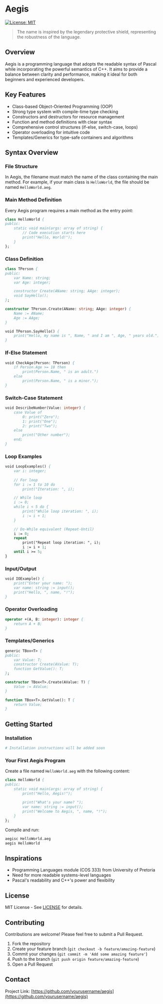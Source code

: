 # Aegis

[![License: MIT](https://img.shields.io/badge/License-MIT-blue.svg)](https://opensource.org/licenses/MIT)

> The name is inspired by the legendary protective shield, representing the robustness of the language.

## Overview

Aegis is a programming language that adopts the readable syntax of Pascal while incorporating the powerful semantics of C++. It aims to provide a balance between clarity and performance, making it ideal for both beginners and experienced developers.

## Key Features

- Class-based Object-Oriented Programming (OOP)
- Strong type system with compile-time type checking
- Constructors and destructors for resource management
- Function and method definitions with clear syntax
- Comprehensive control structures (if-else, switch-case, loops)
- Operator overloading for intuitive code
- Templates/Generics for type-safe containers and algorithms

## Syntax Overview

### File Structure

In Aegis, the filename must match the name of the class containing the main method. For example, if your main class is `HelloWorld`, the file should be named `HelloWorld.aeg`.

### Main Method Definition

Every Aegis program requires a main method as the entry point:

```pascal
class HelloWorld {
public:
    static void main(args: array of string) {
        // Code execution starts here
        print("Hello, World!");
    }
};
```

### Class Definition

```pascal
class TPerson {
public:
    var Name: string;
    var Age: integer;

    constructor Create(AName: string; AAge: integer);
    void SayHello();
};

constructor TPerson.Create(AName: string; AAge: integer) {
    Name := AName;
    Age := AAge;
}

void TPerson.SayHello() {
    print("Hello, my name is ", Name, " and I am ", Age, " years old.");
}
```

### If-Else Statement

```pascal
void CheckAge(Person: TPerson) {
    if Person.Age >= 18 then
        print(Person.Name, " is an adult.")
    else
        print(Person.Name, " is a minor.");
}
```

### Switch-Case Statement

```pascal
void DescribeNumber(Value: integer) {
    case Value of
        0: print("Zero");
        1: print("One");
        2: print("Two");
    else
        print("Other number");
    end;
}
```

### Loop Examples

```pascal
void LoopExamples() {
    var i: integer;
    
    // For loop
    for i := 1 to 10 do
        print("Iteration: ", i);

    // While loop
    i := 0;
    while i < 5 do {
        print("While loop iteration: ", i);
        i := i + 1;
    }

    // Do-While equivalent (Repeat-Until)
    i := 0;
    repeat
        print("Repeat loop iteration: ", i);
        i := i + 1;
    until i >= 5;
}
```

### Input/Output

```pascal
void IOExample() {
    print("Enter your name: ");
    var name: string := input();
    print("Hello, ", name, "!");
}
```

### Operator Overloading

```pascal
operator +(A, B: integer): integer {
    return A + B;
}
```

### Templates/Generics

```pascal
generic TBox<T> {
public:
    var Value: T;
    constructor Create(AValue: T);
    function GetValue(): T;
};

constructor TBox<T>.Create(AValue: T) {
    Value := AValue;
}

function TBox<T>.GetValue(): T {
    return Value;
}
```

## Getting Started

### Installation

```bash
# Installation instructions will be added soon
```

### Your First Aegis Program

Create a file named `HelloWorld.aeg` with the following content:

```pascal
class HelloWorld {
public:
    static void main(args: array of string) {
        print("Hello, Aegis!");
        
        print("What's your name? ");
        var name: string := input();
        print("Welcome to Aegis, ", name, "!");
    }
};
```

Compile and run:

```bash
aegisc HelloWorld.aeg
aegis HelloWorld
```

## Inspirations

- Programming Languages module (COS 333) from University of Pretoria
- Need for more readable systems-level languages
- Pascal's readability and C++'s power and flexibility

## License

MIT License - See [LICENSE](LICENSE) for details.

## Contributing

Contributions are welcome! Please feel free to submit a Pull Request.

1. Fork the repository
2. Create your feature branch (`git checkout -b feature/amazing-feature`)
3. Commit your changes (`git commit -m 'Add some amazing feature'`)
4. Push to the branch (`git push origin feature/amazing-feature`)
5. Open a Pull Request

## Contact

Project Link: [https://github.com/yourusername/aegis](https://github.com/yourusername/aegis)